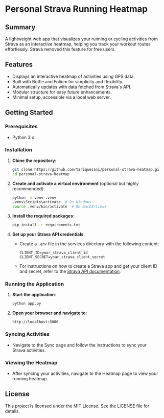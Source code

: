 # Personal Strava Running Heatmap

## Summary
A lightweight web app that visualizes your running or cycling activities from Strava as an interactive heatmap, helping you track your workout routes effortlessly. Strava removed this feature for free users. 

## Features
- Displays an interactive heatmap of activities using GPS data.
- Built with Bottle and Folium for simplicity and flexibility.
- Automatically updates with data fetched from Strava's API.
- Modular structure for easy future enhancements.
- Minimal setup, accessible via a local web server.

## Getting Started
### Prerequisites
- Python 3.x

### Installation
1. **Clone the repository**:
    ```sh
    git clone https://github.com/tariquesani/personal-strava-heatmap.git
    cd personal-strava-heatmap
    ```

2. **Create and activate a virtual environment** (optional but highly recommended):
    ```sh
    python -m venv .venv
    .venv\Scripts\activate  # On Windows
    source .venv/bin/activate  # On macOS/Linux
    ```

3. **Install the required packages**:
    ```sh
    pip install -r requirements.txt
    ```

4. **Set up your Strava API credentials**:
    - Create a `.env` file in the services directory with the following content:
        ```env
        CLIENT_ID=your_strava_client_id
        CLIENT_SECRET=your_strava_client_secret
        ```
    - For instructions on how to create a Strava app and get your client ID and secret, refer to the [Strava API documentation](https://developers.strava.com/docs/getting-started/#account).

### Running the Application
1. **Start the application**:
    ```sh
    python app.py
    ```

2. **Open your browser and navigate to**:
    ```
    http://localhost:8080
    ```

### Syncing Activities
- Navigate to the Sync page and follow the instructions to sync your Strava activities.

### Viewing the Heatmap
- After syncing your activities, navigate to the Heatmap page to view your running heatmap.

## License
This project is licensed under the MIT License. See the LICENSE file for details.
